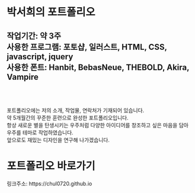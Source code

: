 <h1>박서희의 포트폴리오</h1>
<h2>
  작업기간: 약 3주<br>
  사용한 프로그램: 포토샵, 일러스트, HTML, CSS, javascript, jquery<br>
  사용한 폰트: Hanbit, BebasNeue, THEBOLD, Akira, Vampire<br>
  <br><br>
</h2>
  포트폴리오에는 저의 소개, 작업물, 연락처가 기재되어 있습니다.

<br>
약 5개월간의 꾸준한 훈련으로 완성한 포트폴리오입니다. <br>
항상 새로운 별을 탄생시키는 우주처럼 다양한 아이디어를 창조하고 싶은 마음을 담아 우주를 테마로 작업하였습니다.<br>
앞으로도 재밌는 디자인을 연구해 나가겠습니다.
<br>
<h1>포트폴리오 바로가기</h1>
링크주소: https://chul0720.github.io
